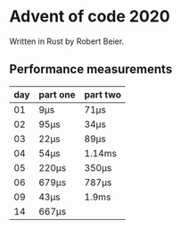# Advent of code 2020

Written in Rust by Robert Beier.

## Performance measurements

|day|part one|part two|
|---|---|---|
|01|9μs|71μs|
|02|95μs|34μs|
|03|22μs|89μs|
|04|54μs|1.14ms|
|05|220μs|350μs|
|06|679μs|787μs|
|09|43μs|1.9ms|
|14|667μs||
